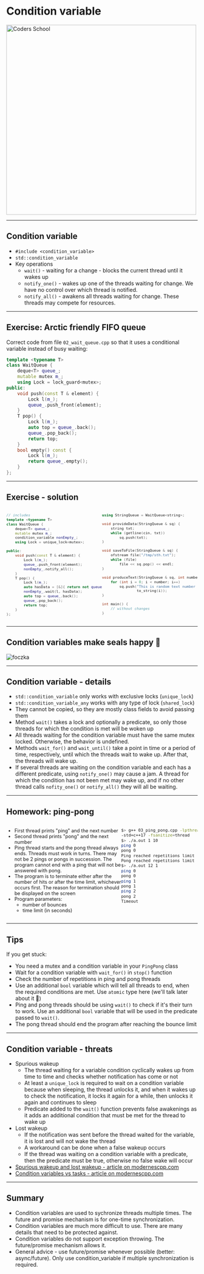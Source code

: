 <!-- .slide: data-background="#111111" -->

# Condition variable

<a href="https://coders.school">
    <img width="500" data-src="../coders_school_logo.png" alt="Coders School" class="plain">
</a>

___

## Condition variable

* <!-- .element: class="fragment fade-in" --> <code>#include &lt;condition_variable&gt;</code>
* <!-- .element: class="fragment fade-in" --> <code>std::condition_variable</code>
* <!-- .element: class="fragment fade-in" --> Key operations
  * <!-- .element: class="fragment fade-in" --> <code>wait()</code> - waiting for a change - blocks the current thread until it wakes up
  * <!-- .element: class="fragment fade-in" --> <code>notify_one()</code> - wakes up one of the threads waiting for change. We have no control over which thread is notified.
  * <!-- .element: class="fragment fade-in" --> <code>notify_all()</code> - awakens all threads waiting for change. These threads may compete for resources.

___
<!-- .slide: style="font-size: .9em" -->

## Exercise: Arctic friendly FIFO queue

Correct code from file `02_wait_queue.cpp` so that it uses a conditional variable instead of busy waiting:
<!-- .element: class="fragment fade-in" -->

```c++
template <typename T>
class WaitQueue {
    deque<T> queue_;
    mutable mutex m_;
    using Lock = lock_guard<mutex>;
public:
    void push(const T & element) {
        Lock l(m_);
        queue_.push_front(element);
    }
    T pop() {
        Lock l(m_);
        auto top = queue_.back();
        queue_.pop_back();
        return top;
    }
    bool empty() const {
        Lock l(m_);
        return queue_.empty();
    }
};
```
<!-- .element: class="fragment fade-in" -->

___

## Exercise - solution

<div style="display: flex;">

<div style="width: 50%; font-size: .8em;">

```c++
// includes
template <typename T>
class WaitQueue {
    deque<T> queue_;
    mutable mutex m_;
    condition_variable nonEmpty_;
    using Lock = unique_lock<mutex>;

public:
    void push(const T & element) {
        Lock l(m_);
        queue_.push_front(element);
        nonEmpty_.notify_all();
    }
    T pop() {
        Lock l(m_);
        auto hasData = [&]{ return not queue_.empty(); };
        nonEmpty_.wait(l, hasData);
        auto top = queue_.back();
        queue_.pop_back();
        return top;
    }
};
```
<!-- .element: class="fragment fade-in" -->
</div>

<div style="width: 50%; font-size: .8em;">

```c++
using StringQueue = WaitQueue<string>;

void provideData(StringQueue & sq) {
    string txt;
    while (getline(cin, txt))
        sq.push(txt);
}

void saveToFile(StringQueue & sq) {
    ofstream file("/tmp/sth.txt");
    while (file)
        file << sq.pop() << endl;
}

void produceText(StringQueue & sq, int number) {
    for (int i = 0; i < number; i++)
        sq.push("This is random text number " +
                to_string(i));
}

int main() {
    // without changes
}
```

</div> <!-- .element: class="fragment fade-in" -->

</div>

___

## Condition variables make seals happy 🙂

<img data-src="img/foczka.jpg" alt="foczka" class="plain">

___

## Condition variable - details

* <!-- .element: class="fragment fade-in" --> <code>std::condition_variable</code> only works with exclusive locks (<code>unique_lock</code>)
* <!-- .element: class="fragment fade-in" --> <code>std::condition_variable_any</code> works with any type of lock (<code>shared_lock</code>)
* <!-- .element: class="fragment fade-in" --> They cannot be copied, so they are mostly class fields to avoid passing them
* <!-- .element: class="fragment fade-in" --> Method <code>wait()</code> takes a lock and optionally a predicate, so only those threads for which the condition is met will be woken up
* <!-- .element: class="fragment fade-in" --> All threads waiting for the condition variable must have the same mutex locked. Otherwise, the behavior is undefined.
* <!-- .element: class="fragment fade-in" --> Methods <code>wait_for()</code> and <code>wait_until()</code> take a point in time or a period of time, respectively, until which the threads wait to wake up. After that, the threads will wake up.
* <!-- .element: class="fragment fade-in" --> If several threads are waiting on the condition variable and each has a different predicate, using  <code>notify_one()</code> may cause a jam. A thread for which the condition has not been met may wake up, and if no other thread calls <code>nofity_one()</code> or <code>notify_all()</code> they will all be waiting.

___

## Homework: ping-pong

<div style="display: flex;">

<div style="width: 60%; font-size: .9em;">

* <!-- .element: class="fragment fade-in" --> First thread prints "ping" and the next number
* <!-- .element: class="fragment fade-in" --> Second thread prints "pong" and the next number
* <!-- .element: class="fragment fade-in" --> Ping thread starts and the pong thread always ends. Threads must work in turns. There may not be 2 pings or pongs in succession. The program cannot end with a ping that will not be answered with pong.
* <!-- .element: class="fragment fade-in" --> The program is to terminate either after the number of hits or after the time limit, whichever occurs first. The reason for termination should be displayed on the screen
* <!-- .element: class="fragment fade-in" --> Program parameters:
  * <!-- .element: class="fragment fade-in" --> number of bounces
  * <!-- .element: class="fragment fade-in" --> time limit (in seconds)

</div>

<div style="width: 40%; font-size: .9em;">

```bash
$> g++ 03_ping_pong.cpp -lpthread
-std=c++17 -fsanitize=thread
$> ./a.out 1 10
ping 0
pong 0
Ping reached repetitions limit
Pong reached repetitions limit
$> ./a.out 12 1
ping 0
pong 0
ping 1
pong 1
ping 2
pong 2
Timeout
```

</div> <!-- .element: class="fragment fade-in" -->

</div>

___

## Tips

If you get stuck:

* <!-- .element: class="fragment fade-in" --> You need a mutex and a condition variable in your <code>PingPong</code> class
* <!-- .element: class="fragment fade-in" --> Wait for a condition variable with <code>wait_for()</code> in <code>stop()</code> function
* <!-- .element: class="fragment fade-in" --> Check the number of repetitions in ping and pong threads
* <!-- .element: class="fragment fade-in" --> Use an additional <code>bool</code> variable which will tell all threads to end, when the required conditions are met. Use <code>atomic<bool></code> type here (we'll talk later about it 🙂)
* <!-- .element: class="fragment fade-in" --> Ping and pong threads should be using <code>wait()</code> to check if it's their turn to work. Use an additional <code>bool</code> variable that will be used in the predicate passed to <code>wait()</code>.
* <!-- .element: class="fragment fade-in" --> The pong thread should end the program after reaching the bounce limit

___

## Condition variable - threats

* <!-- .element: class="fragment fade-in" --> Spurious wakeup
  * <!-- .element: class="fragment fade-in" --> The thread waiting for a variable condition cyclically wakes up from time to time and checks whether notification has come or not
  * <!-- .element: class="fragment fade-in" --> At least a <code>unique_lock</code> is required to wait on a condition variable because when sleeping, the thread unlocks it, and when it wakes up to check the notification, it locks it again for a while, then unlocks it again and continues to sleep
  * <!-- .element: class="fragment fade-in" --> Predicate added to the <code>wait()</code> function prevents false awakenings as it adds an additional condition that must be met for the thread to wake up
* <!-- .element: class="fragment fade-in" --> Lost wakeup
  * <!-- .element: class="fragment fade-in" --> If the notification was sent before the thread waited for the variable, it is lost and will not wake the thread
  * <!-- .element: class="fragment fade-in" --> A workaround can be done when a false wakeup occurs
  * <!-- .element: class="fragment fade-in" --> If the thread was waiting on a condition variable with a predicate, then the predicate must be true, otherwise no false wake will occur
* <!-- .element: class="fragment fade-in" --> <a href="https://www.modernescpp.com/index.php/condition-variables">Spurious wakeup and lost wakeup - article on modernescpp.com</a>
* <!-- .element: class="fragment fade-in" --> <a href="https://www.modernescpp.com/index.php/thread-synchronization-with-condition-variables-or-tasks">Condition variables vs tasks - article on modernescpp.com</a>

___

## Summary

* <!-- .element: class="fragment fade-in" --> Condition variables are used to sychronize threads multiple times. The future and promise mechanism is for one-time synchronization.
* <!-- .element: class="fragment fade-in" --> Condition variables are much more difficult to use. There are many details that need to be protected against.
* <!-- .element: class="fragment fade-in" --> Condition variables do not support exception throwing. The future/promise mechanism allows it.
* <!-- .element: class="fragment fade-in" --> General advice - use future/promise whenever possible (better: async/future). Only use condition_variable if multiple synchronization is required.
